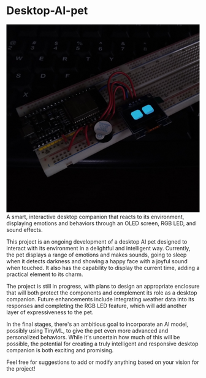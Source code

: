# Desktop-AI-pet


![IMG_20240901_151203501~2.jpg](https://raw.githubusercontent.com/sivabalpg/Desktop-AI-pet/main/IMG_20240901_151203501%7E2.jpg)
A smart, interactive desktop companion that reacts to its environment, displaying emotions and behaviors through an OLED screen, RGB LED, and sound effects.

This project is an ongoing development of a desktop AI pet designed to interact with its environment in a delightful and intelligent way. Currently, the pet displays a range of emotions and makes sounds, going to sleep when it detects darkness and showing a happy face with a joyful sound when touched. It also has the capability to display the current time, adding a practical element to its charm.

The project is still in progress, with plans to design an appropriate enclosure that will both protect the components and complement its role as a desktop companion. Future enhancements include integrating weather data into its responses and completing the RGB LED feature, which will add another layer of expressiveness to the pet.

In the final stages, there's an ambitious goal to incorporate an AI model, possibly using TinyML, to give the pet even more advanced and personalized behaviors. While it's uncertain how much of this will be possible, the potential for creating a truly intelligent and responsive desktop companion is both exciting and promising.

Feel free for suggestions to add or modify anything based on your vision for the project!
